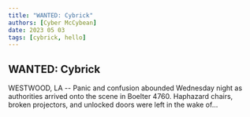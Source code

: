 ```yaml
---
title: "WANTED: Cybrick"
authors: [Cyber McCybean]
date: 2023 05 03
tags: [cybrick, hello]
---
```


## WANTED: Cybrick

WESTWOOD, LA -- Panic and confusion abounded Wednesday night as authorities arrived onto the scene in Boelter 4760. Haphazard chairs, broken projectors, and unlocked doors were left in the wake of...

